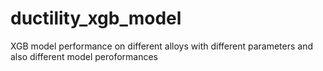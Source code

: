# ductility_xgb_model
XGB model performance on different alloys with different parameters and also different model peroformances
